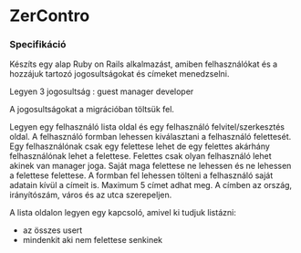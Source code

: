 # ZerContro

### Specifikáció
Készíts egy alap Ruby on Rails alkalmazást, amiben felhasználókat és a hozzájuk tartozó jogosultságokat és címeket menedzselni.

Legyen 3 jogosultság :
guest
manager
developer

A jogosultságokat a migrációban töltsük fel.

Legyen egy felhasználó lista oldal és egy felhasználó felvitel/szerkesztés oldal. A felhasználó formban lehessen kiválasztani a felhasználó felettesét. Egy felhasználónak csak egy felettese lehet de egy felettes akárhány felhasználónak lehet a felettese. Felettes csak olyan felhasználó lehet akinek van manager joga. Saját maga felettese ne lehessen és ne lehessen a felettese felettese.
A formban fel lehessen tölteni a felhasználó saját adatain kívül a címeit is. Maximum 5 címet adhat meg. A címben az ország, irányítószám, város és az utca szerepeljen.

A lista oldalon legyen egy kapcsoló, amivel ki tudjuk listázni:
- az összes usert
- mindenkit aki nem felettese senkinek
